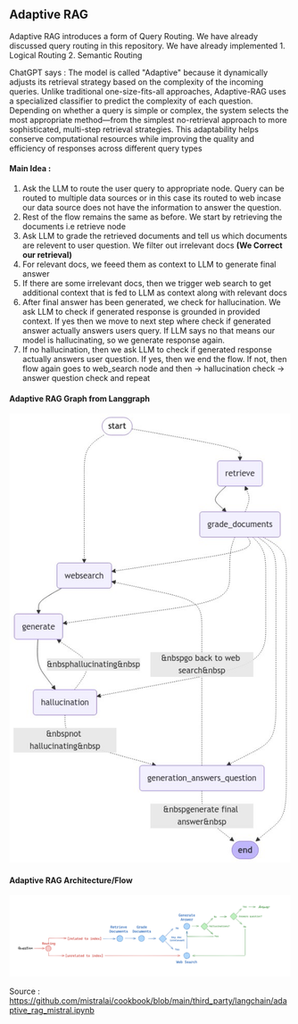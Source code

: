 ## Adaptive RAG

Adaptive RAG introduces a form of Query Routing. We have already discussed query routing in this repository. We have already implemented 1. Logical Routing 2. Semantic Routing

ChatGPT says : The model is called "Adaptive" because it dynamically adjusts its retrieval strategy based on the complexity of the incoming queries. Unlike traditional one-size-fits-all approaches, Adaptive-RAG uses a specialized classifier to predict the complexity of each question. Depending on whether a query is simple or complex, the system selects the most appropriate method—from the simplest no-retrieval approach to more sophisticated, multi-step retrieval strategies. This adaptability helps conserve computational resources while improving the quality and efficiency of responses across different query types​

#### Main Idea :

1. Ask the LLM to route the user query to appropriate node. Query can be routed to multiple data sources or in this case its routed to web incase our data source does not have the information to answer the question.
2. Rest of the flow remains the same as before. We start by retrieving the documents i.e retrieve node
3. Ask LLM to grade the retrieved documents and tell us which documents are relevent to user question. We filter out irrelevant docs **(We Correct our retrieval)**
4. For relevant docs, we feeed them as context to LLM to generate final answer
5. If there are some irrelevant docs, then we trigger web search to get additional context that is fed to LLM as context along with relevant docs
6. After final answer has been generated, we check for hallucination. We ask LLM to check if generated response is grounded in provided context. If yes then we move to next step where check if generated answer actually answers users query. If LLM says no that means our model is hallucinating, so we generate response again.
7. If no hallucination, then we ask LLM to check if generated response actually answers user question. If yes, then we end the flow. If not, then flow again goes to web_search node and then -> hallucination check -> answer question check and repeat
   

#### Adaptive RAG Graph from Langgraph

![](./adaptive_rag_graph.png)

#### Adaptive RAG Architecture/Flow

![](./adaptive_rag_architecture.png)

Source : https://github.com/mistralai/cookbook/blob/main/third_party/langchain/adaptive_rag_mistral.ipynb



